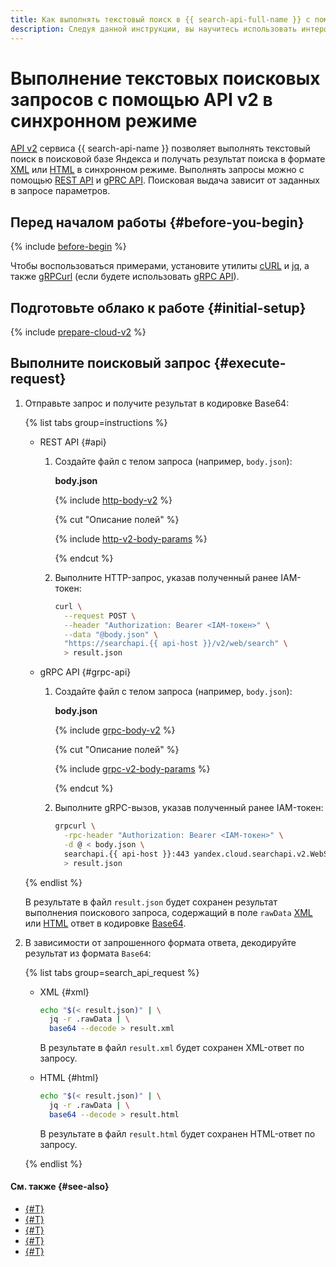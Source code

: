```yaml
---
title: Как выполнять текстовый поиск в {{ search-api-full-name }} с помощью API v2 в синхронном режиме
description: Следуя данной инструкции, вы научитесь использовать интерфейс API v2 сервиса {{ search-api-name }} для отправки поисковых запросов и получения поисковой выдачи в формате XML или HTML в синхронном режиме.
---
```


# Выполнение текстовых поисковых запросов с помощью API v2 в синхронном режиме

[API v2](../concepts/index.md#api-v2) сервиса {{ search-api-name }} позволяет выполнять текстовый поиск в поисковой базе Яндекса и получать результат поиска в формате [XML](../concepts/response.md) или [HTML](../concepts/html-response.md) в синхронном режиме. Выполнять запросы можно с помощью [REST API](../api-ref/) и [gPRC API](../api-ref/grpc/). Поисковая выдача зависит от заданных в запросе параметров.

## Перед началом работы {#before-you-begin}

{% include [before-begin](../../_tutorials/_tutorials_includes/before-you-begin.md) %}

Чтобы воспользоваться примерами, установите утилиты [cURL](https://curl.haxx.se) и [jq](https://stedolan.github.io/jq), а также [gRPCurl](https://github.com/fullstorydev/grpcurl) (если будете использовать [gRPC API](../api-ref/grpc/)).


## Подготовьте облако к работе {#initial-setup}

{% include [prepare-cloud-v2](../../_includes/search-api/prepare-cloud-v2.md) %}

## Выполните поисковый запрос {#execute-request}

1. Отправьте запрос и получите результат в кодировке Base64:

    {% list tabs group=instructions %}

    - REST API {#api}

      1. Создайте файл с телом запроса (например, `body.json`):

          **body.json**

          {% include [http-body-v2](../../_includes/search-api/http-body-v2.md) %}

          {% cut "Описание полей" %}

          {% include [http-v2-body-params](../../_includes/search-api/http-v2-body-params.md) %}

          {% endcut %}

      1. Выполните HTTP-запрос, указав полученный ранее IAM-токен:

          ```bash
          curl \
            --request POST \
            --header "Authorization: Bearer <IAM-токен>" \
            --data "@body.json" \
            "https://searchapi.{{ api-host }}/v2/web/search" \
            > result.json
          ```

    - gRPC API {#grpc-api}

      1. Создайте файл с телом запроса (например, `body.json`):

          **body.json**

          {% include [grpc-body-v2](../../_includes/search-api/grpc-body-v2.md) %}

          {% cut "Описание полей" %}

          {% include [grpc-v2-body-params](../../_includes/search-api/grpc-v2-body-params.md) %}

          {% endcut %}

      1. Выполните gRPC-вызов, указав полученный ранее IAM-токен:

          ```bash
          grpcurl \
            -rpc-header "Authorization: Bearer <IAM-токен>" \
            -d @ < body.json \
            searchapi.{{ api-host }}:443 yandex.cloud.searchapi.v2.WebSearchService/Search \
            > result.json
          ```

    {% endlist %}

    В результате в файл `result.json` будет сохранен результат выполнения поискового запроса, содержащий в поле `rawData` [XML](../concepts/response.md) или [HTML](../concepts/html-response.md) ответ в кодировке [Base64](https://ru.wikipedia.org/wiki/Base64).

1. В зависимости от запрошенного формата ответа, декодируйте результат из формата `Base64`:

    {% list tabs group=search_api_request %}

    - XML {#xml}

        ```bash
        echo "$(< result.json)" | \
          jq -r .rawData | \
          base64 --decode > result.xml
        ```

        В результате в файл `result.xml` будет сохранен XML-ответ по запросу.

    - HTML {#html}

        ```bash
        echo "$(< result.json)" | \
          jq -r .rawData | \
          base64 --decode > result.html
        ```

        В результате в файл `result.html` будет сохранен HTML-ответ по запросу.

    {% endlist %}

#### См. также {#see-also}

* [{#T}](./web-search.md)
* [{#T}](../concepts/web-search.md)
* [{#T}](../api-ref/authentication.md)
* [{#T}](../concepts/response.md)
* [{#T}](../concepts/html-response.md)